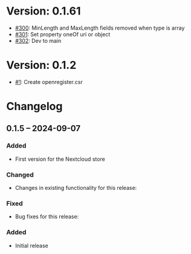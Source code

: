 # Version: 0.1.61

* [#300](https://github.com/ConductionNL/openregister/pull/300): MinLength and MaxLength fields removed when type is array
* [#301](https://github.com/ConductionNL/openregister/pull/301): Set property oneOf uri or object
* [#302](https://github.com/ConductionNL/openregister/pull/302): Dev to main


# Version: 0.1.2

* [#1](https://github.com/ConductionNL/openregister/pull/1): Create openregister.csr

# Changelog

## 0.1.5 – 2024-09-07
### Added
- First version for the Nextcloud store

### Changed
- Changes in existing functionality for this release:

### Fixed
- Bug fixes for this release:

### Added
- Initial release

